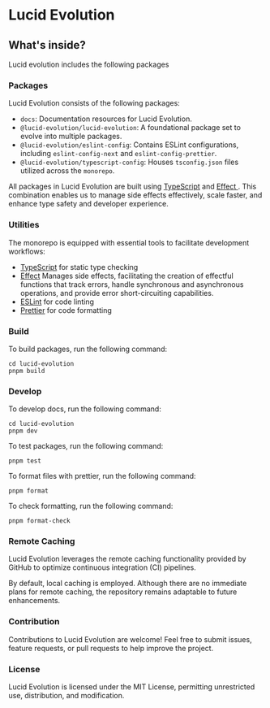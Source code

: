 # Lucid Evolution

## What's inside?

Lucid evolution includes the following packages

### Packages

Lucid Evolution consists of the following packages:

- `docs`: Documentation resources for Lucid Evolution.
- `@lucid-evolution/lucid-evolution`: A foundational package set to evolve into multiple packages.
- `@lucid-evolution/eslint-config`: Contains ESLint configurations, including `eslint-config-next` and `eslint-config-prettier`.
- `@lucid-evolution/typescript-config`: Houses `tsconfig.json` files utilized across the `monorepo`.

All packages in Lucid Evolution are built using [TypeScript](https://www.typescriptlang.org/) and [ Effect ](https://effect.website/docs/why-effect). This combination enables us to manage side effects effectively, scale faster, and enhance type safety and developer experience.

### Utilities

The monorepo is equipped with essential tools to facilitate development workflows:

- [TypeScript](https://www.typescriptlang.org/) for static type checking
- [Effect](https://effect.website/docs/why-effect) Manages side effects, facilitating the creation of effectful functions that track errors, handle synchronous and asynchronous operations, and provide error short-circuiting capabilities.
- [ESLint](https://eslint.org/) for code linting
- [Prettier](https://prettier.io) for code formatting

### Build

To build packages, run the following command:

```
cd lucid-evolution
pnpm build
```

### Develop

To develop docs, run the following command:

```
cd lucid-evolution
pnpm dev
```

To test packages, run the following command:

```
pnpm test
```

To format files with prettier, run the following command:

```
pnpm format
```

To check formatting, run the following command:

```
pnpm format-check
```

### Remote Caching

Lucid Evolution leverages the remote caching functionality provided by GitHub to optimize continuous integration (CI) pipelines.

By default, local caching is employed. Although there are no immediate plans for remote caching, the repository remains adaptable to future enhancements.

### Contribution

Contributions to Lucid Evolution are welcome! Feel free to submit issues, feature requests, or pull requests to help improve the project.

### License

Lucid Evolution is licensed under the MIT License, permitting unrestricted use, distribution, and modification.
